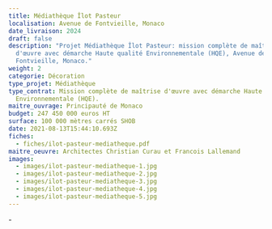 ```yaml
---
title: Médiathèque Îlot Pasteur
localisation: Avenue de Fontvieille, Monaco
date_livraison: 2024
draft: false
description: "Projet Médiathèque Îlot Pasteur: mission complète de maîtrise
  d'œuvre avec démarche Haute qualité Environnementale (HQE), Avenue de
  Fontvieille, Monaco."
weight: 2
categorie: Décoration
type_projet: Médiathèque
type_contrat: Mission complète de maîtrise d'œuvre avec démarche Haute qualité
  Environnementale (HQE).
maitre_ouvrage: Principauté de Monaco
budget: 247 450 000 euros HT
surface: 100 000 mètres carrés SHOB
date: 2021-08-13T15:44:10.693Z
fiches:
  - fiches/ilot-pasteur-mediatheque.pdf
maitre_oeuvre: Architectes Christian Curau et Francois Lallemand
images:
  - images/ilot-pasteur-mediatheque-1.jpg
  - images/ilot-pasteur-mediatheque-2.jpg
  - images/ilot-pasteur-mediatheque-3.jpg
  - images/ilot-pasteur-mediatheque-4.jpg
  - images/ilot-pasteur-mediatheque-5.jpg
---
```

\-